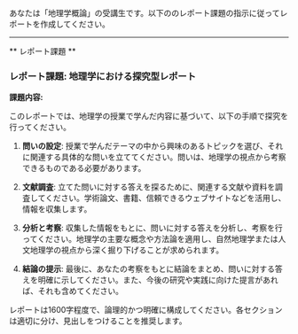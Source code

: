 あなたは「地理学概論」の受講生です。以下ののレポート課題の指示に従ってレポートを作成してください。

---------------------------------------
** レポート課題 **

### レポート課題: 地理学における探究型レポート

**課題内容:**

このレポートでは、地理学の授業で学んだ内容に基づいて、以下の手順で探究を行ってください。

1. **問いの設定**: 授業で学んだテーマの中から興味のあるトピックを選び、それに関連する具体的な問いを立ててください。問いは、地理学の視点から考察できるものである必要があります。

2. **文献調査**: 立てた問いに対する答えを探るために、関連する文献や資料を調査してください。学術論文、書籍、信頼できるウェブサイトなどを活用し、情報を収集します。

3. **分析と考察**: 収集した情報をもとに、問いに対する答えを分析し、考察を行ってください。地理学の主要な概念や方法論を適用し、自然地理学または人文地理学の視点から深く掘り下げることが求められます。

4. **結論の提示**: 最後に、あなたの考察をもとに結論をまとめ、問いに対する答えを明確に示してください。また、今後の研究や実践に向けた提言があれば、それも含めてください。

レポートは1600字程度で、論理的かつ明確に構成してください。各セクションは適切に分け、見出しをつけることを推奨します。